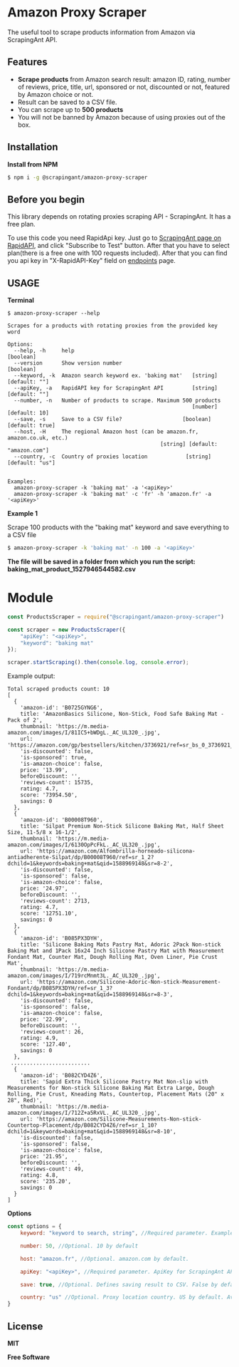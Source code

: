 # Amazon Proxy Scraper

The useful tool to scrape products information from Amazon via ScrapingAnt API.

## Features

-   **Scrape products** from Amazon search result: amazon ID, rating, number of reviews, price, title, url, sponsored or not, discounted or not, featured by Amazon choice or not.
-   Result can be saved to a CSV file.
-   You can scrape up to **500 products**
-   You will not be banned by Amazon because of using proxies out of the box.

## Installation

**Install from NPM**

```sh
$ npm i -g @scrapingant/amazon-proxy-scraper
```

## Before you begin

This library depends on rotating proxies scraping API - ScrapingAnt. It has a free plan.

To use this code you need RapidApi key. Just go to <a href="https://rapidapi.com/okami4kak/api/scrapingant">ScrapingAnt page on RapidAPI</a>, and click "Subscribe to Test" button. After that you have to select plan(there is a free one with 100 requests included). After that you can find you api key in "X-RapidAPI-Key" field on <a href="https://rapidapi.com/okami4kak/api/scrapingant/endpoints">endpoints</a> page.

## USAGE

**Terminal**

```
$ amazon-proxy-scraper --help

Scrapes for a products with rotating proxies from the provided key word

Options:
  --help, -h     help                                                  [boolean]
  --version      Show version number                                   [boolean]
  --keyword, -k  Amazon search keyword ex. 'baking mat'   [string] [default: ""]
  --apiKey, -a   RapidAPI key for ScrapingAnt API         [string] [default: ""]
  --number, -n   Number of products to scrape. Maximum 500 products
                                                          [number] [default: 10]
  --save, -s     Save to a CSV file?                   [boolean] [default: true]
  --host, -H     The regional Amazon host (can be amazon.fr, amazon.co.uk, etc.)
                                                [string] [default: "amazon.com"]
  --country, -c  Country of proxies location            [string] [default: "us"]


Examples:
  amazon-proxy-scraper -k 'baking mat' -a '<apiKey>'
  amazon-proxy-scraper -k 'baking mat' -c 'fr' -h 'amazon.fr' -a '<apiKey>'
```

**Example 1**

Scrape 100 products with the "baking mat" keyword and save everything to a CSV file

```sh
$ amazon-proxy-scraper -k 'baking mat' -n 100 -a '<apiKey>'
```

**The file will be saved in a folder from which you run the script:
baking_mat_product_1527946544582.csv**

# Module

```javascript
const ProductsScraper = require("@scrapingant/amazon-proxy-scraper")

const scraper = new ProductsScraper({
    "apiKey": "<apiKey>",
    "keyword": "baking mat"
});

scraper.startScraping().then(console.log, console.error);
```

Example output:

```
Total scraped products count: 10
[
  {
    'amazon-id': 'B0725GYNG6',
    title: 'AmazonBasics Silicone, Non-Stick, Food Safe Baking Mat - Pack of 2',
    thumbnail: 'https://m.media-amazon.com/images/I/81IC5+bWDgL._AC_UL320_.jpg',
    url: 'https://amazon.com/gp/bestsellers/kitchen/3736921/ref=sr_bs_0_3736921_1',
    'is-discounted': false,
    'is-sponsored': true,
    'is-amazon-choice': false,
    price: '13.99',
    beforeDiscount: '',
    'reviews-count': 15735,
    rating: 4.7,
    score: '73954.50',
    savings: 0
  },
  {
    'amazon-id': 'B00008T960',
    title: 'Silpat Premium Non-Stick Silicone Baking Mat, Half Sheet Size, 11-5/8 x 16-1/2',
    thumbnail: 'https://m.media-amazon.com/images/I/6130OpPcFkL._AC_UL320_.jpg',
    url: 'https://amazon.com/Alfombrilla-horneado-silicona-antiadherente-Silpat/dp/B00008T960/ref=sr_1_2?dchild=1&keywords=baking+mat&qid=1588969148&sr=8-2',
    'is-discounted': false,
    'is-sponsored': false,
    'is-amazon-choice': false,
    price: '24.97',
    beforeDiscount: '',
    'reviews-count': 2713,
    rating: 4.7,
    score: '12751.10',
    savings: 0
  },
  {
    'amazon-id': 'B085PX3DYH',
    title: 'Silicone Baking Mats Pastry Mat, Adoric 2Pack Non-stick Baking Mat and 1Pack 16x24 Inch Silicone Pastry Mat with Measurement Fondant Mat, Counter Mat, Dough Rolling Mat, Oven Liner, Pie Crust Mat',
    thumbnail: 'https://m.media-amazon.com/images/I/719rcMnmt3L._AC_UL320_.jpg',
    url: 'https://amazon.com/Silicone-Adoric-Non-stick-Measurement-Fondant/dp/B085PX3DYH/ref=sr_1_3?dchild=1&keywords=baking+mat&qid=1588969148&sr=8-3',
    'is-discounted': false,
    'is-sponsored': false,
    'is-amazon-choice': false,
    price: '22.99',
    beforeDiscount: '',
    'reviews-count': 26,
    rating: 4.9,
    score: '127.40',
    savings: 0
  },
 .........................
  {
    'amazon-id': 'B082CYD4Z6',
    title: 'Sapid Extra Thick Silicone Pastry Mat Non-slip with Measurements for Non-stick Silicone Baking Mat Extra Large, Dough Rolling, Pie Crust, Kneading Mats, Countertop, Placement Mats (20" x 28", Red)',
    thumbnail: 'https://m.media-amazon.com/images/I/712Z+a5RxVL._AC_UL320_.jpg',
    url: 'https://amazon.com/Silicone-Measurements-Non-stick-Countertop-Placement/dp/B082CYD4Z6/ref=sr_1_10?dchild=1&keywords=baking+mat&qid=1588969148&sr=8-10',
    'is-discounted': false,
    'is-sponsored': false,
    'is-amazon-choice': false,
    price: '21.95',
    beforeDiscount: '',
    'reviews-count': 49,
    rating: 4.8,
    score: '235.20',
    savings: 0
  }
]
```

**Options**

```javascript
const options = {
    keyword: "keyword to search, string", //Required parameter. Example: "baking mat"

    number: 50, //Optional. 10 by default

    host: "amazon.fr", //Optional. amazon.com by default.

    apiKey: "<apiKey>", //Required parameter. ApiKey for ScrapingAnt API

    save: true, //Optional. Defines saving result to CSV. False by default.

    country: "us" //Optional. Proxy location country. US by default. Available countries: ae, br, cn, de, es, fr, gb, hk, in, it, il, jp, nl, ru, sa, us
}
```

## License

**MIT**

**Free Software**
